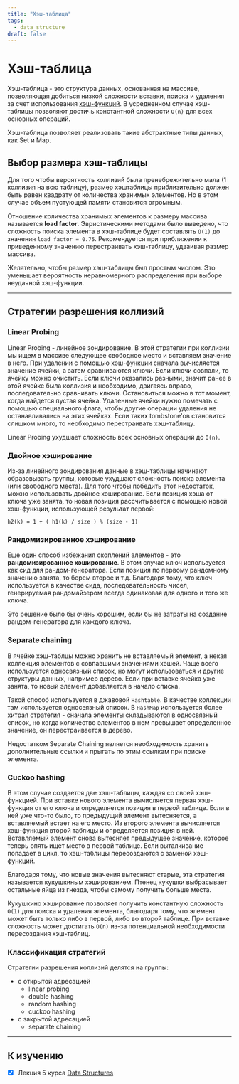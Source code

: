 ```yaml
---
title: "Хэш-таблица"
tags:
  - data_structure
draft: false
---
```


# Хэш-таблица
Хэш-таблица - это структура данных, основанная на массиве, позволяющая добиться низкой сложности вставки, поиска и удаления за счет использования [хэш-функций](../algorithms/hash_function.md).
В усредненном случае хэш-таблицы позволяют достичь константной сложности `O(n)` для всех основных операций.

Хэш-таблица позволяет реализовать такие абстрактные типы данных, как Set и Map.

## Выбор размера хэш-таблицы
Для того чтобы вероятность коллизий была пренебрежительно мала (1 коллизия на всю таблицу), размер хэштаблицы приблизительно должен быть равен квадрату от количества хранимых элементов.
Но в этом случае объем пустующей памяти становится огромным.

Отношение количества хранимых элементов к размеру массива называется **load factor**.
Эвристическими методами было выведено, что сложность поиска элемента в хэш-таблице будет составлять `O(1)` до значения `load factor = 0.75`.
Рекомендуется при приближении к приведенному значению перестраивать хэш-таблицу, удваивая размер массива.

Желательно, чтобы размер хэш-таблицы был простым числом.
Это уменьшает вероятность неравномерного распределения при выборе неудачной хэш-функции.

---
## Стратегии разрешения коллизий

### Linear Probing
Linear Probing - линейное зондирование. 
В этой стратегии при коллизии мы ищем в массиве следующее свободное место и вставляем значение в него.
При удалении с помощью хэш-функции сначала вычисляется значение ячейки, а затем сравниваются ключи.
Если ключи совпали, то ячейку можно очистить.
Если ключи оказались разными, значит ранее в этой ячейке была коллизия и необходимо, двигаясь вправо, последовательно сравнивать ключи. 
Остановиться можно в тот момент, когда найдется пустая ячейка.
Удаленные ячейки нужно помечать с помощью специального флага, чтобы другие операции удаления не останавливались на этих ячейках.
Если таких tombstone'ов становится слишком много, то необходимо перестраивать хэш-таблицу.

Linear Probing ухудшает сложность всех основных операций до `O(n)`.

### Двойное хэширование
Из-за линейного зондирования данные в хэш-таблицы начинают образовывать группы, которые ухудшают сложность поиска элемента (или свободного места).
Для того чтобы победить этот недостаток, можно использовать двойное хэширование.
Если позиция хэша от ключа уже занята, то новая позиция рассчитывается с помощью новой хэш-функции, использующей результат первой:
```
h2(k) = 1 + ( h1(k) / size ) % (size - 1)
```

### Рандомизированное хэширование
Еще один способ избежания скоплений элементов - это **рандомизированное хэширование**.
В этом случае ключ используется как сид для рандом-генератора.
Если позиция по первому рандомному значению занята, то берем второе и т.д.
Благодаря тому, что ключ используется в качестве сида, последовательность чисел, генерируемая рандомайзером всегда одинаковая для одного и того же ключа.

Это решение было бы очень хорошим, если бы не затраты на создание рандом-генератора для каждого ключа.

### Separate chaining
В ячейке хэш-таблцы можно хранить не вставляемый элемент, а некая коллекция элементов с совпавшими значениями хэшей.
Чаще всего используется односвязный список, но могут использоваться и другие структуры данных, например дерево.
Если при вставке ячейка уже занята, то новый элемент добавляется в начало списка.

Такой способ используется в джавовой `Hashtable`.
В качестве коллекции там используется односвязный список.
В `HashMap` используется более хитрая стратегия - сначала элементы складываются в односвязный список, но когда количество элементов в нем превышает определенное значение, он перестраивается в дерево.

Недостатком Separate Chaining является необходимость хранить дополнительные ссылки и прыгать по этим ссылкам при поиске элемента.

### Cuckoo hashing
В этом случае создается две хэш-таблицы, каждая со своей хэш-функцией.
При вставке нового элемента вычисляется первая хэш-функция от его ключа и определяется позиция в первой таблице.
Если в ней уже что-то было, то предыдущий элемент вытесняется, а вставляемый встает на его место.
Из второго элемента вычисляется хэш-функция второй таблицы и определяется позиция в ней.
Вставляемый элемент снова вытесняет предыдущее значение, которое теперь опять ищет место в первой таблице.
Если выталкивание попадает в цикл, то хэш-таблицы пересоздаются с заменой хэш-функций.

Благодаря тому, что новые значения вытесняют старые, эта стратегия называется кукушкиным хэшированием. 
Птенец кукушки выбрасывает остальные яйца из гнезда, чтобы самому получить больше места.

Кукушкино хэширование позволяет получить константную сложность `O(1)` для поиска и удаления элемента, благодаря тому, что элемент может быть только либо в первой, либо во второй таблице. 
При вставке сложность может достигать `O(n)` из-за потенциальной необходимости пересоздания хэш-таблиц.


### Классификация стратегий
Стратегии разрешения коллизий делятся на группы:
- с открытой адресацией
  * linear probing
  * double hashing
  * random hashing
  * cuckoo hashing
- с закрытой адресацией
  * separate chaining


---
## К изучению
- [X] Лекция 5 курса [Data Structures](https://stepik.org/course/579/syllabus)